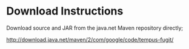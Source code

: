 # Download Instructions #

Download source and JAR from the java.net Maven repository directly;

http://download.java.net/maven/2/com/google/code/tempus-fugit/